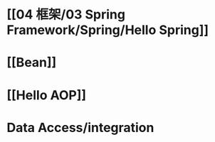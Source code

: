 
# [[04 框架/03 Spring Framework/Spring/Hello Spring]]

# [[Bean]]

# [[Hello AOP]]

# Data Access/integration






